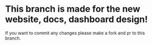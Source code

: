# **This branch is made for the new website, docs, dashboard design!**

If you want to commit any changes please make a fork and pr to this branch.
